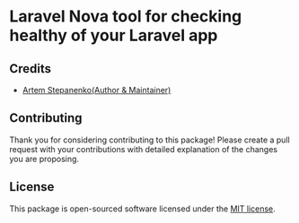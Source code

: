 # Laravel Nova tool for checking healthy of your Laravel app

## Credits

- [Artem Stepanenko(Author & Maintainer)](https://github.com/stepanenko3)

## Contributing

Thank you for considering contributing to this package! Please create a pull request with your contributions with detailed explanation of the changes you are proposing.

## License

This package is open-sourced software licensed under the [MIT license](LICENSE.md).
